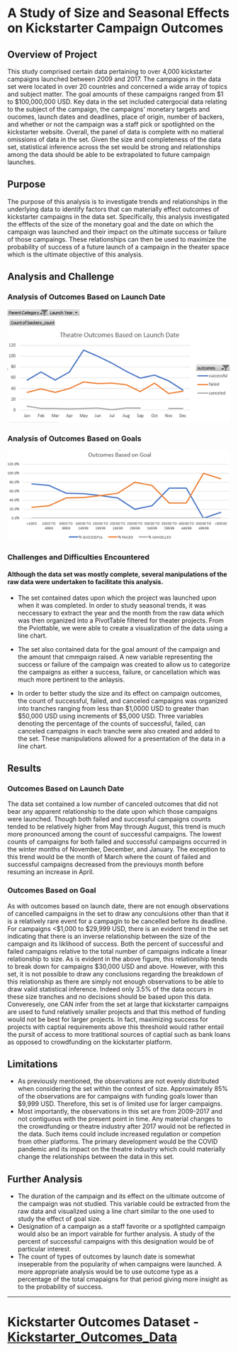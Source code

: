 # A Study of Size and Seasonal Effects on Kickstarter Campaign Outcomes

## Overview of Project
This study comprised certain data pertaining to over 4,000 kickstarter campaigns launched between 2009 and 2017. The campaigns in the data set were located in over 20 countries and concerned a wide array of topics and subject matter. The goal amounts of these campaigns ranged from $1 to $100,000,000 USD. Key data in the set included catergocial data relating to the subject of the campaign, the campaigns' monetary targets and oucomes, launch dates and deadlines, place of origin, number of backers, and whether or not the campaign was a staff pick or spotlighted on the kickstarter website. Overall, the panel of data is complete with no matieral omissions of data in the set. Given the size and completeness of the data set, statistical inference across the set would be strong and relationships among the data should be able to be extrapolated to future campaign launches. 

## Purpose
The purpose of this analysis is to investigate trends and relationships in the underlying data to identify factors that can materially effect outcomes of  kickstarter campaigns in the data set. Specifically, this analysis investigated the efffects of the size of the monetary goal and the date on which the campaign was launched and their impact on the ultimate success or failure of those campaings. These relationships can then be used to maximize the probability of success of a future launch of a campaign in the theater space which is the ultimate objective of this analysis. 

## Analysis and Challenge

### Analysis of Outcomes Based on Launch Date
![Theater_Outcomes_vs_Launch_Date](Theater_Outcomes_vs_Launch.png)

### Analysis of Outcomes Based on Goals
![Outcomes_based_on_Goals](Outcomes_vs_Goals.png)

### Challenges and Difficulties Encountered
#### Although the data set was mostly complete, several manipulations of the raw data were undertaken to facilitate this analysis. 
- The set contained dates upon which the project was launched upon when it was completed. In order to study seasonal trends, it was neccessary to extract the year and the month from the raw data which was then organized into a PivotTable filtered for theater projects. From the Pviottable, we were able to create a visualization of the data using a line chart.

- The set also contained data for the goal amount of the campaign and the amount that cmmpaign raised. A new variable representing the success or failure of the campaign was created to allow us to categorize the campaigns as either a success, failure, or cancellation which was much more pertinent to the anlaysis.

- In order to better study the size and its effect on campaign outcomes, the count of successful, failed, and canceled campaigns was organized into tranches ranging from less than $1,0000 USD to greater than $50,000 USD using increments of $5,000 USD. Three variables denoting the percentage of the counts of successful, failed, can canceled campaigns in each tranche were also created and added to the set. These manipulations allowed for a presentation of the data in a line chart.

## Results

### Outcomes Based on Launch Date
The data set contained a low number of canceled outcomes that did not bear any apparent relationship to the date upon which those campaigns were launched. Though both failed and successful campaigns counts tended to be relatively higher from May through August, this trend is much more pronounced among the count of successful campaigns. The lowest counts of campaigns for both failed and successful campaigns occurred in the winter months of November, December, and January. The exception to this trend would be the month of March where the count of failed and successful campaigns decreased from the previouys month before resuming an increase in April. 

### Outcomes Based on Goal
As with outcomes based on launch date, there are not enough observations of cancelled campaigns in the set to draw any conculsions other than that it is a relatively rare event for a campagin to be cancelled before its deadline. For campaigns <$1,000 to $29,999 USD, there is an evident trend in the set indicating that there is an inverse relationship between the size of the campaign and its liklihood of success. Both the percent of successful and failed campaigns relative to the total number of campaigns indicate a linear relationship to size. As is evident in the above figure, this relationship tends to break down for campaigns $30,000 USD and above. However, with this set, it is not possible to draw any conclusions regarding the breakdown of this relationship as there are simply not enough observations to be able to draw valid statistical inference. Indeed only 3.5% of the data occurs in these size tranches and no decisions should be based upon this data. Converesely, one CAN infer from the set at large that kickstarter campaigns are used to fund relatively smaller projects and that this method of funding would not be best for larger projects. In fact, maximizing success for projects with captial requirements above this threshold would rather entail the pursit of access to more tratitional sources of captial such as bank loans as opposed to crowdfunding on the kickstarter platform. 

## Limitations
- As previously mentioned, the observations are not evenly distributed when considering the set within the context of size. Approximately 85% of the observations are for campaigns with funding goals lower than $9,999 USD. Therefore, this set is of limited use for larger campaigns.
- Most importantly, the observations in this set are from 2009-2017 and not contiguous with the present point in time. Any material changes to the crowdfunding or theatre industry after 2017 would not be reflected in the data. Such items could include increased regulation or competion from other platforms. The primary development would be the COVID pandemic and its impact on the theatre industry which could materially change the relationships between the data in this set. 

## Further Analysis
- The duration of the campaign and its effect on the ultimate outcome of the campaign was not studied. This variable could be extracted from the raw data and visualized using a line chart similar to the one used to study the effect of goal size. 
-  Designation of a campaign as a staff favorite or a spotlghted campaign would also be an import vairable for further analysis. A study of the percent of successful campaigns with this designation would be of particular interest. 
-  The count of types of outcomes by launch date is somewhat inseperable from the popularity of when campaigns were launched. A more appropriate analysis would be to use outcome type as a percentage of the total cmapaigns for that period giving more insight as to the probability of success. 
---
# Kickstarter Outcomes Dataset - [Kickstarter_Outcomes_Data](Kickstarter_Challenge.xlsx)

